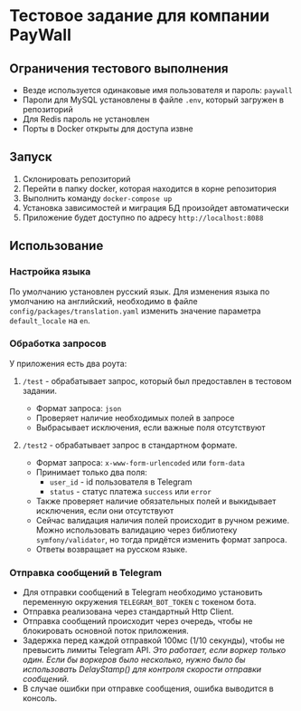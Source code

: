 # Тестовое задание для компании PayWall

## Ограничения тестового выполнения
- Везде используется одинаковые имя пользователя и пароль: `paywall`
- Пароли для MySQL установлены в файле `.env`, который загружен в репозиторий
- Для Redis пароль не установлен
- Порты в Docker открыты для доступа извне

## Запуск
1. Склонировать репозиторий
2. Перейти в папку docker, которая находится в корне репозитория
3. Выполнить команду `docker-compose up`
4. Установка зависимостей и миграция БД произойдет автоматически
5. Приложение будет доступно по адресу `http://localhost:8088`

## Использование

### Настройка языка
По умолчанию установлен русский язык.
Для изменения языка по умолчанию на английский, необходимо в файле `config/packages/translation.yaml` изменить значение параметра `default_locale` на `en`.

### Обработка запросов
У приложения есть два роута:
1. `/test` - обрабатывает запрос, который был предоставлен в тестовом задании.
   - Формат запроса: `json`
   - Проверяет наличие необходимых полей в запросе
   - Выбрасывает исключения, если важные поля отсутствуют


2. `/test2` - обрабатывает запрос в стандартном формате.
   - Формат запроса: `x-www-form-urlencoded` или `form-data`
   - Принимает только два поля:
     - `user_id` - id пользователя в Telegram
     - `status` - статус платежа `success` или `error`
   - Также проверяет наличие обязательных полей и выкидывает исключения, если они отсутствуют
   - Сейчас валидация наличия полей происходит в ручном режиме. Можно использовать валидацию через библиотеку `symfony/validator`, но тогда придётся изменить формат запроса.
   - Ответы возвращает на русском языке.

### Отправка сообщений в Telegram
- Для отправки сообщений в Telegram необходимо установить переменную окружения `TELEGRAM_BOT_TOKEN` с токеном бота.
- Отправка реализована через стандартный Http Client.
- Отправка сообщений происходит через очередь, чтобы не блокировать основной поток приложения.
- Задержка перед каждой отправкой 100мс (1/10 секунды), чтобы не превысить лимиты Telegram API. _Это работает, если воркер только один. Если бы воркеров было несколько, нужно было бы использовать DelayStamp() для контроля скорости отправки сообщений._
- В случае ошибки при отправке сообщения, ошибка выводится в консоль.
